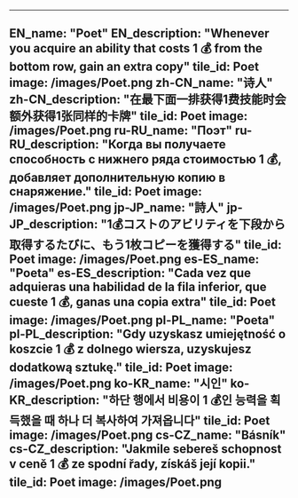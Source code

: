 ---

EN_name: "Poet"
EN_description: "Whenever you acquire an ability that costs 1 💰 from the bottom row, gain an extra copy"
tile_id: Poet
image: /images/Poet.png
zh-CN_name: "诗人"
zh-CN_description: "在最下面一排获得1费技能时会额外获得1张同样的卡牌"
tile_id: Poet
image: /images/Poet.png
ru-RU_name: "Поэт"
ru-RU_description: "Когда вы получаете способность с нижнего ряда стоимостью 1 💰, добавляет дополнительную копию в снаряжение."
tile_id: Poet
image: /images/Poet.png
jp-JP_name: "詩人"
jp-JP_description: "1💰コストのアビリティを下段から取得するたびに、もう1枚コピーを獲得する"
tile_id: Poet
image: /images/Poet.png
es-ES_name: "Poeta"
es-ES_description: "Cada vez que adquieras una habilidad de la fila inferior, que cueste 1 💰, ganas una copia extra"
tile_id: Poet
image: /images/Poet.png
pl-PL_name: "Poeta"
pl-PL_description: "Gdy uzyskasz umiejętność o koszcie 1 💰 z dolnego wiersza, uzyskujesz dodatkową sztukę."
tile_id: Poet
image: /images/Poet.png
ko-KR_name: "시인"
ko-KR_description: "하단 행에서 비용이 1 💰인 능력을 획득했을 때 하나 더 복사하여 가져옵니다"
tile_id: Poet
image: /images/Poet.png
cs-CZ_name: "Básník"
cs-CZ_description: "Jakmile sebereš schopnost v ceně 1 💰 ze spodní řady, získáš její kopii."
tile_id: Poet
image: /images/Poet.png
---